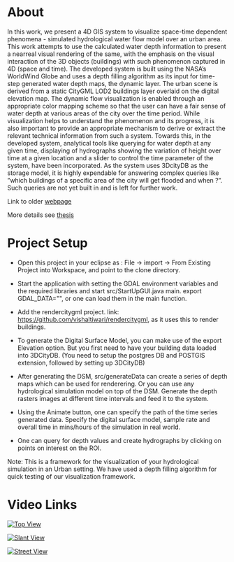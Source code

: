 # About
In this work, we present a 4D GIS system to visualize space-time dependent phenomena - simulated hydrological water flow model over an urban area. This work attempts to use the calculated water depth information to present a nearreal visual rendering of the same, with the emphasis on the visual interaction of the 3D objects (buildings) with such phenomenon captured in 4D (space and time). The developed system is built using the NASA’s WorldWind Globe and uses a depth filling algorithm as its input for time-step generated water depth maps, the dynamic layer. The urban scene is derived from a static CityGML LOD2 buildings layer overlaid on the digital elevation map. The dynamic flow visualization is enabled through an appropriate color mapping scheme so that the user can have a fair sense of water depth at various areas of the city over the time period. While visualization helps to understand the phenomenon and its progress, it is also important to provide an appropriate mechanism to derive or extract the relevant technical information from such a system. Towards this, in the developed system, analytical tools like querying for water depth at any given time, displaying of hydrographs showing the variation of height over time at a given location and a slider to control the time parameter of the system, have been incorporated. As the system uses 3DcityDB as the storage model, it is highly expendable for answering complex queries like ”which buildings of a specific area of the city will get flooded and when ?”. Such queries are not yet built in and is left for further work. 

Link to older [webpage](http://lsi.iiit.ac.in/worldwind/?page_id=8)

More details see [thesis](http://web2py.iiit.ac.in/research_centres/publications/view_publication/mastersthesis/481)

# Project Setup
- Open this project in your eclipse as : File -> import -> From Existing Project into Workspace, and point to the clone directory.

- Start the application with setting the GDAL environment variables and the required libraries and start src/StartUpGUI.java main.
export GDAL_DATA="", or one can load them in the main function.

- Add the rendercitygml project. link: https://github.com/vishaltiwari/rendercitygml, as it uses this to render buildings.

- To generate the Digital Surface Model, you can make use of the export Elevation option. But you first need to have your building data loaded into 3DCityDB. (You need to setup the postgres DB and POSTGIS extension, followed by setting up 3DCityDB)

- After generating the DSM, src/generateData can create a series of depth maps which can be used for renderering. Or you can use any hydrological simulation model on top of the DSM. Generate the depth rasters images at different time intervals and feed it to the system.

- Using the Animate button, one can specify the path of the time series generated data. Specify the digital surface model, sample rate and overall time in mins/hours of the simulation in real world.

- One can query for depth values and create hydrographs by clicking on points on interest on the ROI.

Note: This is a framework for the visualization of your hydrological simulation in an Urban setting. We have used a depth filling algorithm for quick testing of our visualization framework.

# Video Links

[![Top View](https://i.imgur.com/zJNXNIj.png)](https://youtu.be/U7mCD743LYI)


[![Slant View](https://i.imgur.com/Hh9HWPk.png)](https://youtu.be/TcXzJTHYB1g)


[![Street View](https://i.imgur.com/n0XCuAe.png)](https://youtu.be/XkrBYgpxB8k)


